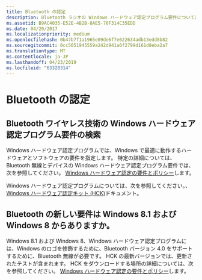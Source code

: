 ```yaml
---
title: Bluetooth の認定
description: Bluetooth ラジオの Windows ハードウェア認定プログラム要件について説明します
ms.assetid: B9AC4035-E52E-4B2B-8AE5-76F314C35EDD
ms.date: 04/20/2017
ms.localizationpriority: medium
ms.openlocfilehash: 0b47b7f1a1965e09de6f7e622634adb13edd8b82
ms.sourcegitcommit: 0cc5051945559a242d941a6f2799d161d8eba2a7
ms.translationtype: MT
ms.contentlocale: ja-JP
ms.lasthandoff: 04/23/2019
ms.locfileid: "63328314"
---
```

# <a name="bluetooth-certification"></a>Bluetooth の認定


## <a name="span-idwherearethewindowshardwarecertificationprogramrequirementsforbluetoothwirelesstechnologyspanspan-idwherearethewindowshardwarecertificationprogramrequirementsforbluetoothwirelesstechnologyspanspan-idwherearethewindowshardwarecertificationprogramrequirementsforbluetoothwirelesstechnologyspanwhere-are-the-windows-hardware-certification-program-requirements-for-bluetooth-wireless-technology"></a><span id="Where_are_the_Windows_Hardware_Certification_Program_requirements_for_Bluetooth_wireless_technology_"></span><span id="where_are_the_windows_hardware_certification_program_requirements_for_bluetooth_wireless_technology_"></span><span id="WHERE_ARE_THE_WINDOWS_HARDWARE_CERTIFICATION_PROGRAM_REQUIREMENTS_FOR_BLUETOOTH_WIRELESS_TECHNOLOGY_"></span>Bluetooth ワイヤレス技術の Windows ハードウェア認定プログラム要件の検索


Windows ハードウェア認定プログラムでは、Windows で最適に動作するハードウェアとソフトウェアの要件を指定します。 特定の詳細については、Bluetooth 無線とデバイスの Windows ハードウェア認定プログラム要件では、次を参照してください。 [Windows ハードウェア認定の要件とポリシー](https://go.microsoft.com/fwlink/p/?linkid=317937)します。

Windows ハードウェア認定プログラムについては、次を参照してください。、 [Windows ハードウェア認定キット (HCK)](https://go.microsoft.com/fwlink/p/?LinkId=733613)ドキュメント。

## <a name="span-iddowindows81andwindows8havenewbluetoothrequirementsspanspan-iddowindows81andwindows8havenewbluetoothrequirementsspando-windows-81-and-windows-8-have-new-bluetooth-requirements"></a><span id="do_windows_8.1_and_windows_8_have_new_bluetooth_requirements_"></span><span id="DO_WINDOWS_8.1_AND_WINDOWS_8_HAVE_NEW_BLUETOOTH_REQUIREMENTS_"></span>Bluetooth の新しい要件は Windows 8.1 および Windows 8 からありますか。


Windows 8.1 および Windows 8、Windows ハードウェア認定プログラムには、Windows のロゴを修飾するために、Bluetooth バージョン 4.0 をサポートするために、Bluetooth 無線が必要です。 HCK の最新バージョンでは、更新されたテストが含まれます。 HCK をダウンロードする場所の詳細については、次を参照してください。 [Windows ハードウェア認定の要件とポリシー](https://go.microsoft.com/fwlink/p/?linkid=317937)します。

 

 





